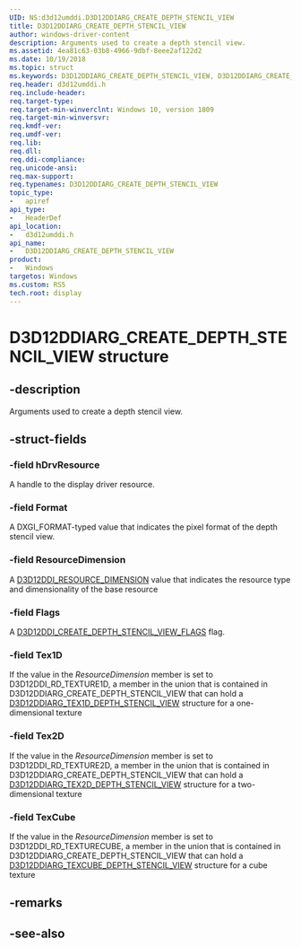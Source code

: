 ```yaml
---
UID: NS:d3d12umddi.D3D12DDIARG_CREATE_DEPTH_STENCIL_VIEW
title: D3D12DDIARG_CREATE_DEPTH_STENCIL_VIEW
author: windows-driver-content
description: Arguments used to create a depth stencil view.
ms.assetid: 4ea81c63-03b8-4966-9dbf-8eee2af122d2
ms.date: 10/19/2018
ms.topic: struct
ms.keywords: D3D12DDIARG_CREATE_DEPTH_STENCIL_VIEW, D3D12DDIARG_CREATE_DEPTH_STENCIL_VIEW, 
req.header: d3d12umddi.h
req.include-header:
req.target-type:
req.target-min-winverclnt: Windows 10, version 1809
req.target-min-winversvr:
req.kmdf-ver:
req.umdf-ver:
req.lib:
req.dll:
req.ddi-compliance:
req.unicode-ansi:
req.max-support:
req.typenames: D3D12DDIARG_CREATE_DEPTH_STENCIL_VIEW
topic_type: 
-	apiref
api_type: 
-	HeaderDef
api_location: 
-	d3d12umddi.h
api_name: 
-	D3D12DDIARG_CREATE_DEPTH_STENCIL_VIEW
product:
-	Windows
targetos: Windows
ms.custom: RS5
tech.root: display
---
```


# D3D12DDIARG_CREATE_DEPTH_STENCIL_VIEW structure

## -description

Arguments used to create a depth stencil view.

## -struct-fields

### -field hDrvResource

A handle to the display driver resource.

### -field Format

A DXGI_FORMAT-typed value that indicates the pixel format of the depth stencil view.

### -field ResourceDimension

A [D3D12DDI_RESOURCE_DIMENSION](ne-d3d12umddi-d3d12ddi_resource_dimension.md) value that indicates the resource type and dimensionality of the base resource

### -field Flags

A [D3D12DDI_CREATE_DEPTH_STENCIL_VIEW_FLAGS](ne-d3d12umddi-d3d12ddi_create_depth_stencil_view_flags.md) flag.

### -field Tex1D

If the value in the *ResourceDimension* member is set to D3D12DDI_RD_TEXTURE1D, a member in the union that is contained in D3D12DDIARG_CREATE_DEPTH_STENCIL_VIEW that can hold a [D3D12DDIARG_TEX1D_DEPTH_STENCIL_VIEW](ns-d3d12umddi-d3d12ddiarg_tex1d_depth_stencil_view.md) structure for a one-dimensional texture

### -field Tex2D

If the value in the *ResourceDimension* member is set to D3D12DDI_RD_TEXTURE2D, a member in the union that is contained in D3D12DDIARG_CREATE_DEPTH_STENCIL_VIEW that can hold a [D3D12DDIARG_TEX2D_DEPTH_STENCIL_VIEW](ns-d3d12umddi-d3d12ddiarg_tex2d_depth_stencil_view.md) structure for a two-dimensional texture

### -field TexCube
 
If the value in the *ResourceDimension* member is set to D3D12DDI_RD_TEXTURECUBE, a member in the union that is contained in D3D12DDIARG_CREATE_DEPTH_STENCIL_VIEW that can hold a [D3D12DDIARG_TEXCUBE_DEPTH_STENCIL_VIEW](ns-d3d12umddi-d3d12ddiarg_texcube_depth_stencil_view.md) structure for a cube texture

## -remarks

## -see-also
